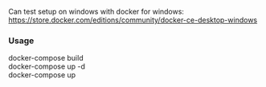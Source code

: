 Can test setup on windows with docker for windows:  
https://store.docker.com/editions/community/docker-ce-desktop-windows  

### Usage
docker-compose build  
docker-compose up -d  
docker-compose up  
